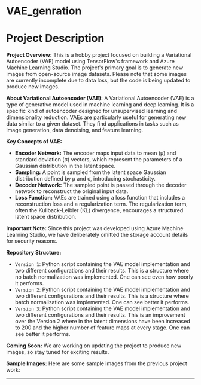 # VAE_genration
# Project Description

**Project Overview:**
This is a hobby project focused on building a Variational Autoencoder (VAE) model using TensorFlow's framework and Azure Machine Learning Studio. The project's primary goal is to generate new images from open-source image datasets. Please note that some images are currently incomplete due to data loss, but the code is being updated to produce new images.



**About Variational Autoencoder (VAE):**
A Variational Autoencoder (VAE) is a type of generative model used in machine learning and deep learning. It is a specific kind of autoencoder designed for unsupervised learning and dimensionality reduction. VAEs are particularly useful for generating new data similar to a given dataset. They find applications in tasks such as image generation, data denoising, and feature learning.

**Key Concepts of VAE:**
- **Encoder Network:** The encoder maps input data to mean (µ) and standard deviation (σ) vectors, which represent the parameters of a Gaussian distribution in the latent space.
- **Sampling:** A point is sampled from the latent space Gaussian distribution defined by µ and σ, introducing stochasticity.
- **Decoder Network:** The sampled point is passed through the decoder network to reconstruct the original input data.
- **Loss Function:** VAEs are trained using a loss function that includes a reconstruction loss and a regularization term. The regularization term, often the Kullback-Leibler (KL) divergence, encourages a structured latent space distribution.

**Important Note:**
Since this project was developed using Azure Machine Learning Studio, we have deliberately omitted the storage account details for security reasons.

**Repository Structure:**
- `Version 1`: Python script containing the VAE model implementation and two different configurations and their results. This is a structure where no batch normalization was implemented. One can see even how poorly it performs.
- `Version 2`: Python script containing the VAE model implementation and two different configurations and their results. This is a structure where batch normalization was implemented. One can see better it performs.
- `Version 3`: Python script containing the VAE model implementation and two different configurations and their results. This is an improvement over the Version 2 where in the latent dimensions have been increased to 200 and the higher number of feature maps at every stage. One can see better it performs.

**Coming Soon:**
We are working on updating the project to produce new images, so stay tuned for exciting results.

**Sample Images:**
Here are some sample images from the previous project work:


<!-- Include sample image URLs here -->

---


